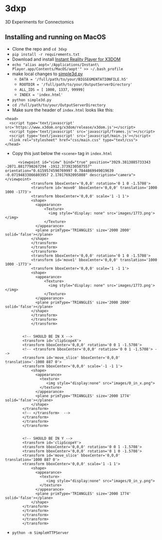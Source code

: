 # 3dxp
3D Experiments for Connectomics

## Installing and running on MacOS

- Clone the repo and `cd 3dxp`
- `pip install -r requirements.txt`
- Download  and install [Instant Reality Player for X3DOM](http://doc.instantreality.org/media/uploads/downloads/2.8.0/InstantPlayer-MacOS-10.10-x64-2.8.0.38619.dmg)
- `echo "alias aopt='/Applications/Instant\ Player.app/Contents/MacOS/aopt'" >> ~/.bash_profile`
- make local changes to [simple3d.py](https://github.com/Rhoana/3dxp/blob/master/simple3d.py)
  - `DATA = '/full/path/to/your/BIGSEGMENTATIONFILE.h5'`
  - `ROOTDIR = '/full/path/to/your/OutputServerDirectory'`
  - `ALL_IDS = [ 1000, 1337, 99999]`
  - `INDEX = 'index.html'`
- `python simple3d.py`
- `cd /full/path/to/your/OutputServerDirectory`
- Make sure the header of `index.html` looks like this:
```
<head>
  <script type='text/javascript' src='https://www.x3dom.org/x3dom/release/x3dom.js'></script>
  <script type='text/javascript' src='javascript/frames.js'></script>
  <script type='text/javascript' src='javascript/main.js'></script>
  <link rel="stylesheet" href="css/main.css" type="text/css">
</head>
```
- Copy this just below the `<scene>` tag in `index.html`
```
      <viewpoint id="view" bind="true" position="3929.3813885733343 -2071.8817790267294 -1912.3739230587557" orientation="0.6159574590769997 0.7844869949019639 -0.07194833866803957 2.17017692095808" description="camera"></viewpoint>
            <transform bboxCenter='0,0,0' rotation='0 1 0 -1.5708'>
            <transform id='move0' bboxCenter='0,0,0' translation='1000 1000 -1773'>
            <transform bboxCenter='0,0,0' scale='1 -1 1'>
            <shape>
              <appearance>
                  <Texture>
                    <img style="display: none" src='images/1773.png'></img>
                  </Texture>
              </appearance>
              <plane primType='TRIANGLES' size='2000 2000' solid='false'></plane>
            </shape>
            </transform>
            </transform>
            </transform>
            <transform bboxCenter='0,0,0' rotation='0 1 0 -1.5708'>
            <transform id='move1' bboxCenter='0,0,0' translation='1000 1000 -1773'>
            <transform bboxCenter='0,0,0' scale='1 -1 1'>
            <shape>
              <appearance>
                  <Texture>
                    <img style="display: none" src='images/1773.png'></img>
                  </Texture>
              </appearance>
              <plane primType='TRIANGLES' size='2000 2000' solid='false'></plane>
            </shape>
            </transform>
            </transform>
            </transform> 


        <!-- SHOULD BE IN X -->
        <transform id='clipScopeX'>
        <transform bboxCenter='0,0,0' rotation='0 0 1 -1.5708'>
        <!-- <transform bboxCenter='0,0,0' rotation='0 0 1 -1.5708'> -->
        <transform id='move_slice' bboxCenter='0,0,0' translation='-1000 887 0'>
        <transform bboxCenter='0,0,0' scale='-1 -1 1'>
            <shape>
              <appearance>
                <texture>
                   <img style="display:none" src="images/0_in_x.png"> 
                </texture>
              </appearance>
              <plane primType='TRIANGLES' size='2000 1774' solid='false'></plane>
            </shape>
        </transform> 
        <!-- </transform>  -->
        </transform> 
        </transform> 
        </transform> 


        <!-- SHOULD BE IN Y -->
        <transform id='clipScopeY'>
        <transform bboxCenter='0,0,0' rotation='0 0 1 -1.5708'>
        <transform bboxCenter='0,0,0' rotation='0 1 0 -1.5708'>
        <transform id='move_slice' bboxCenter='0,0,0' translation='1000 887 0'>
        <transform bboxCenter='0,0,0' scale='1 -1 1'>
            <shape>
              <appearance>
                <texture>
                   <img style="display:none" src="images/0_in_y.png"> 
                </texture>
              </appearance>
              <plane primType='TRIANGLES' size='2000 1774' solid='false'></plane>
            </shape>
        </transform> 
        </transform> 
        </transform> 
        </transform> 
        </transform> 
```
- `python -m SimpleHTTPServer`
